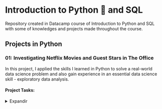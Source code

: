 # Introduction to Python 🐍 and SQL

Repository created in Datacamp course of Introduction to Python and SQL with some of knowledges and projects made throughout the course.

## Projects in Python

### 01: Investigating Netflix Movies and Guest Stars in The Office

In this project, I applied the skills I learned in Python to solve a real-world data science problem and also gain experience in an essential data science skill - exploratory data analysis.

#### Project Tasks:

<details>
<summary>Expandir</summary>

1. Loading your friend's data into a dictionary
2. Creating a DataFrame from a dictionary
3. A visual inspection of our data
4. Loading the rest of the data from a CSV
5. Filtering for movies!
6. Creating a scatter plot
7. Digging deeper
8. Marking non-feature films
9. Plotting with color!
10. 10. What next?

</details>